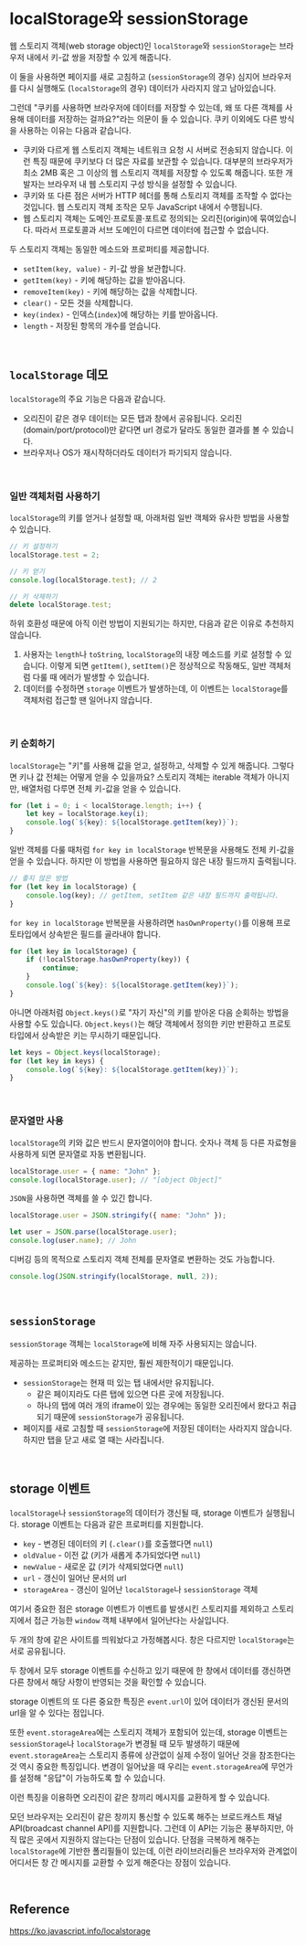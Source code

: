 # localStorage와 sessionStorage

웹 스토리지 객체(web storage object)인 `localStorage`와 `sessionStorage`는 브라우저 내에서 키-값 쌍을 저장할 수 있게 해줍니다.

이 둘을 사용하면 페이지를 새로 고침하고 (`sessionStorage`의 경우) 심지어 브라우저를 다시 실행해도 (`localStorage`의 경우) 데이터가 사라지지 않고 남아있습니다.

그런데 "쿠키를 사용하면 브라우저에 데이터를 저장할 수 있는데, 왜 또 다른 객체를 사용해 데이터를 저장하는 걸까요?"라는 의문이 들 수 있습니다. 쿠키 이외에도 다른 방식을 사용하는 이유는 다음과 같습니다.

-   쿠키와 다르게 웹 스토리지 객체는 네트워크 요청 시 서버로 전송되지 않습니다. 이런 특징 때문에 쿠키보다 더 많은 자료를 보관할 수 있습니다. 대부분의 브라우저가 최소 2MB 혹은 그 이상의 웹 스토리지 객체를 저장할 수 있도록 해줍니다. 또한 개발자는 브라우저 내 웹 스토리지 구성 방식을 설정할 수 있습니다.
-   쿠키와 또 다른 점은 서버가 HTTP 헤더를 통해 스토리지 객체를 조작할 수 없다는 것입니다. 웹 스토리지 객체 조작은 모두 JavaScript 내에서 수행됩니다.
-   웹 스토리지 객체는 도메인·프로토콜·포트로 정의되는 오리진(origin)에 묶여있습니다. 따라서 프로토콜과 서브 도메인이 다르면 데이터에 접근할 수 없습니다.

두 스토리지 객체는 동일한 메소드와 프로퍼티를 제공합니다.

-   `setItem(key, value)` - 키-값 쌍을 보관합니다.
-   `getItem(key)` - 키에 해당하는 값을 받아옵니다.
-   `removeItem(key)` - 키에 해당하는 값을 삭제합니다.
-   `clear()` - 모든 것을 삭제합니다.
-   `key(index)` - 인덱스(`index`)에 해당하는 키를 받아옵니다.
-   `length` - 저장된 항목의 개수를 얻습니다.

<br>

## `localStorage` 데모

`localStorage`의 주요 기능은 다음과 같습니다.

-   오리진이 같은 경우 데이터는 모든 탭과 창에서 공유됩니다. 오리진(domain/port/protocol)만 같다면 url 경로가 달라도 동일한 결과를 볼 수 있습니다.
-   브라우저나 OS가 재시작하더라도 데이터가 파기되지 않습니다.

<br>

### 일반 객체처럼 사용하기

`localStorage`의 키를 얻거나 설정할 때, 아래처럼 일반 객체와 유사한 방법을 사용할 수 있습니다.

```javascript
// 키 설정하기
localStorage.test = 2;

// 키 얻기
console.log(localStorage.test); // 2

// 키 삭제하기
delete localStorage.test;
```

하위 호환성 때문에 아직 이런 방법이 지원되기는 하지만, 다음과 같은 이유로 추천하지 않습니다.

1. 사용자는 `length`나 `toString`, `localStorage`의 내장 메소드를 키로 설정할 수 있습니다. 이렇게 되면 `getItem()`, `setItem()`은 정상적으로 작동해도, 일반 객체처럼 다룰 때 에러가 발생할 수 있습니다.
2. 데이터를 수정하면 `storage` 이벤트가 발생하는데, 이 이벤트는 `localStorage`를 객체처럼 접근할 땐 일어나지 않습니다.

<br>

### 키 순회하기

`localStorage`는 "키"를 사용해 값을 얻고, 설정하고, 삭제할 수 있게 해줍니다. 그렇다면 키나 값 전체는 어떻게 얻을 수 있을까요? 스토리지 객체는 iterable 객체가 아니지만, 배열처럼 다루면 전체 키-값을 얻을 수 있습니다.

```javascript
for (let i = 0; i < localStorage.length; i++) {
    let key = localStorage.key(i);
    console.log(`${key}: ${localStorage.getItem(key)}`);
}
```

일반 객체를 다룰 때처럼 `for key in localStorage` 반복문을 사용해도 전체 키-값을 얻을 수 있습니다. 하지만 이 방법을 사용하면 필요하지 않은 내장 필드까지 출력됩니다.

```javascript
// 좋지 않은 방법
for (let key in localStorage) {
    console.log(key); // getItem, setItem 같은 내장 필드까지 출력됩니다.
}
```

`for key in localStorage` 반복문을 사용하려면 `hasOwnProperty()`를 이용해 프로토타입에서 상속받은 필드를 골라내야 합니다.

```javascript
for (let key in localStorage) {
    if (!localStorage.hasOwnProperty(key)) {
        continue;
    }
    console.log(`${key}: ${localStorage.getItem(key)}`);
}
```

아니면 아래처럼 `Object.keys()`로 "자기 자신"의 키를 받아온 다음 순회하는 방법을 사용할 수도 있습니다. `Object.keys()`는 해당 객체에서 정의한 키만 반환하고 프로토타입에서 상속받은 키는 무시하기 때문입니다.

```javascript
let keys = Object.keys(localStorage);
for (let key in keys) {
    console.log(`${key}: ${localStorage.getItem(key)}`);
}
```

<br>

### 문자열만 사용

`localStorage`의 키와 값은 반드시 문자열이어야 합니다. 숫자나 객체 등 다른 자료형을 사용하게 되면 문자열로 자동 변환됩니다.

```javascript
localStorage.user = { name: "John" };
console.log(localStorage.user); // "[object Object]"
```

`JSON`을 사용하면 객체를 쓸 수 있긴 합니다.

```javascript
localStorage.user = JSON.stringify({ name: "John" });

let user = JSON.parse(localStorage.user);
console.log(user.name); // John
```

디버깅 등의 목적으로 스토리지 객체 전체를 문자열로 변환하는 것도 가능합니다.

```javascript
console.log(JSON.stringify(localStorage, null, 2));
```

<br>

## `sessionStorage`

`sessionStorage` 객체는 `localStorage`에 비해 자주 사용되지는 않습니다.

제공하는 프로퍼티와 메소드는 같지만, 훨씬 제한적이기 때문입니다.

-   `sessionStorage`는 현재 떠 있는 탭 내에서만 유지됩니다.
    -   같은 페이지라도 다른 탭에 있으면 다른 곳에 저장됩니다.
    -   하나의 탭에 여러 개의 iframe이 있는 경우에는 동일한 오리진에서 왔다고 취급되기 때문에 `sessionStorage`가 공유됩니다.
-   페이지를 새로 고침할 때 `sessionStorage`에 저장된 데이터는 사라지지 않습니다. 하지만 탭을 닫고 새로 열 때는 사라집니다.

<br>

## storage 이벤트

`localStorage`나 `sessionStorage`의 데이터가 갱신될 때, storage 이벤트가 실행됩니다. storage 이벤트는 다음과 같은 프로퍼티를 지원합니다.

-   `key` - 변경된 데이터의 키 (`.clear()`를 호출했다면 `null`)
-   `oldValue` - 이전 값 (키가 새롭게 추가되었다면 `null`)
-   `newValue` - 새로운 값 (키가 삭제되었다면 `null`)
-   `url` - 갱신이 일어난 문서의 url
-   `storageArea` - 갱신이 일어난 `localStorage`나 `sessionStorage` 객체

여기서 중요한 점은 storage 이벤트가 이벤트를 발생시킨 스토리지를 제외하고 스토리지에서 접근 가능한 `window` 객체 내부에서 일어난다는 사실입니다.

두 개의 창에 같은 사이트를 띄워놨다고 가정해봅시다. 창은 다르지만 `localStorage`는 서로 공유됩니다.

두 창에서 모두 storage 이벤트를 수신하고 있기 때문에 한 창에서 데이터를 갱신하면 다른 창에서 해당 사항이 반영되는 것을 확인할 수 있습니다.

storage 이벤트의 또 다른 중요한 특징은 `event.url`이 있어 데이터가 갱신된 문서의 url을 알 수 있다는 점입니다.

또한 `event.storageArea`에는 스토리지 객체가 포함되어 있는데, storage 이벤트는 `sessionStorage`나 `localStorage`가 변경될 때 모두 발생하기 때문에 `event.storageArea`는 스토리지 종류에 상관없이 실제 수정이 일어난 것을 참조한다는 것 역시 중요한 특징입니다. 변경이 일어났을 때 우리는 `event.storageArea`에 무언가를 설정해 "응답"이 가능하도록 할 수 있습니다.

이런 특징을 이용하면 오리진이 같은 창끼리 메시지를 교환하게 할 수 있습니다.

모던 브라우저는 오리진이 같은 창끼지 통신할 수 있도록 해주는 브로드캐스트 채널 API(broadcast channel API)를 지원합니다. 그런데 이 API는 기능은 풍부하지만, 아직 많은 곳에서 지원하지 않는다는 단점이 있습니다. 단점을 극복하게 해주는 `localStorage`에 기반한 폴리필들이 있는데, 이런 라이브러리들은 브라우저와 관계없이 어디서든 창 간 메시지를 교환할 수 있게 해준다는 장점이 있습니다.

<br>

## Reference

https://ko.javascript.info/localstorage
